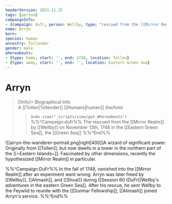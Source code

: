 ```yaml
---
headerVersion: 2023.11.25
tags: [person]
campaignInfo: 
- {campaign: dufr, person: Wellby, type: "rescued from the [[Mirror Realm]]", date: 1748-11-13}
name: Arryn
born:
species: human
ancestry: Tollender
gender: male
whereabouts:
- {type: home, start: '', end: 1730, location: Tollen}
- {type: away, start: '', end: '', location: Eastern Green Sea}
---
```

# Arryn
>[!info]+ Biographical Info  
> A [[Tollen|Tollender]] [[Humans|human]] (he/him)  
>> `$=dv.view("_scripts/view/get_Whereabouts")`  
>> %%^Campaign:dufr%% The rescued from the [[Mirror Realm]] by [[Wellby]] on November 13th, 1748 in the [[Eastern Green Sea]], the [[Green Sea]] %%^End%%

![[arryn-the-wanderer-portrait.png|right|400]]A wizard of significant power. Originally from [[Tollen]], but now dwells in a tower in the northern part of the [[~Eastern Islands~]]. Fascinated by other dimensions, recently the hypothesized [[Mirror Realm]] in particular. 

%%^Campaign:DuFr%%
In the fall of 1748, vanished into the [[Mirror Realm]] after an experiment went wrong. Arryn was later freed by [[Wellby]], [[Alimash]], and [[Shoal]] during [[Session 60 (DuFr)|Wellby's adventures in the eastern Green Sea]]. After his rescue, he sent Wellby to the Feywild to reunite with the [[Dunmar Fellowship]]; [[Alimash]] joined Arryn's service.
%%^End%%

